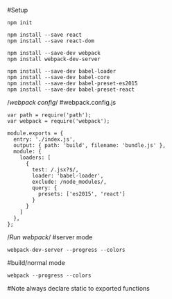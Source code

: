 #Setup
```
npm init

npm install --save react
npm install --save react-dom

npm install --save-dev webpack
npm install webpack-dev-server

npm install --save-dev babel-loader 
npm install --save-dev babel-core
npm install --save-dev babel-preset-es2015
npm install --save-dev babel-preset-react
```
/*webpack config*/
#webpack.config.js
```
var path = require('path');
var webpack = require('webpack');

module.exports = {
  entry: './index.js',
  output: { path: 'build', filename: 'bundle.js' },
  module: {
    loaders: [
      {
        test: /.jsx?$/,
        loader: 'babel-loader',
        exclude: /node_modules/,
        query: {
          presets: ['es2015', 'react']
        }
      }
    ]
  },
};
```

/*Run webpack*/
#server mode
```
webpack-dev-server --progress --colors
```
#build/normal mode
```
webpack --progress --colors
```
#Note
always declare static to exported functions
